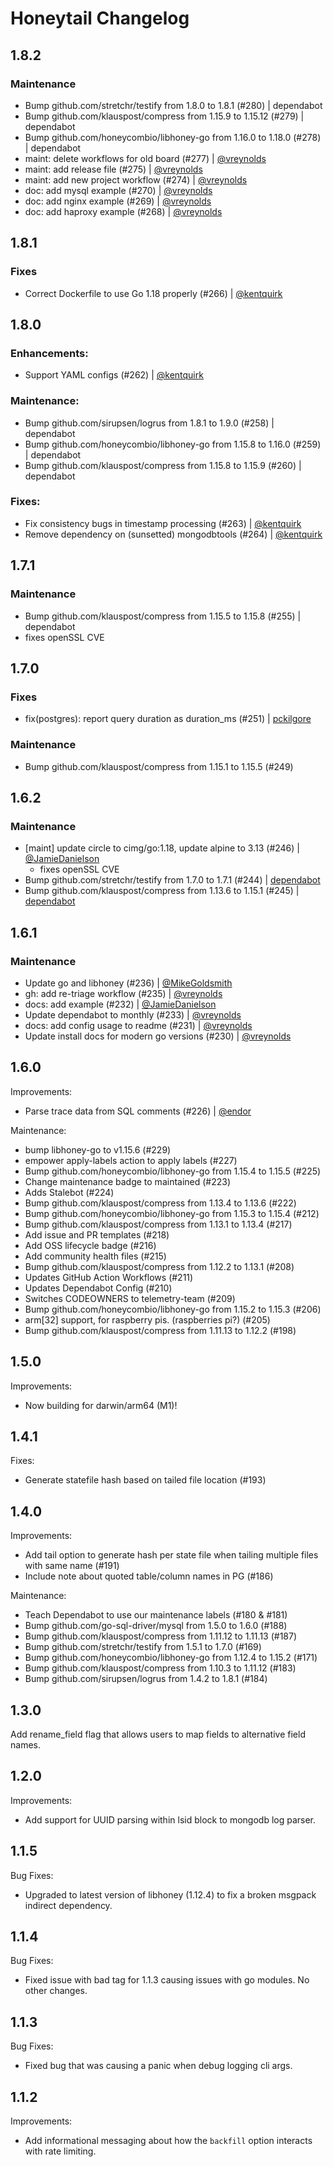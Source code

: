 # Honeytail Changelog

## 1.8.2

### Maintenance

- Bump github.com/stretchr/testify from 1.8.0 to 1.8.1 (#280) | dependabot
- Bump github.com/klauspost/compress from 1.15.9 to 1.15.12 (#279) | dependabot
- Bump github.com/honeycombio/libhoney-go from 1.16.0 to 1.18.0 (#278) | dependabot
- maint: delete workflows for old board (#277) | [@vreynolds](https://github.com/vreynolds)
- maint: add release file (#275) | [@vreynolds](https://github.com/vreynolds)
- maint: add new project workflow (#274) | [@vreynolds](https://github.com/vreynolds)
- doc: add mysql example (#270) | [@vreynolds](https://github.com/vreynolds)
- doc: add nginx example (#269) | [@vreynolds](https://github.com/vreynolds)
- doc: add haproxy example (#268) | [@vreynolds](https://github.com/vreynolds)

## 1.8.1

### Fixes
- Correct Dockerfile to use Go 1.18 properly (#266) | [@kentquirk](https://github.com/kentquirk)

## 1.8.0

### Enhancements:

- Support YAML configs (#262) | [@kentquirk](https://github.com/kentquirk)

### Maintenance:

- Bump github.com/sirupsen/logrus from 1.8.1 to 1.9.0 (#258) | dependabot
- Bump github.com/honeycombio/libhoney-go from 1.15.8 to 1.16.0 (#259) | dependabot
- Bump github.com/klauspost/compress from 1.15.8 to 1.15.9 (#260) | dependabot

### Fixes:

- Fix consistency bugs in timestamp processing (#263) | [@kentquirk](https://github.com/kentquirk)
- Remove dependency on (sunsetted) mongodbtools (#264) | [@kentquirk](https://github.com/kentquirk)

## 1.7.1

### Maintenance

- Bump github.com/klauspost/compress from 1.15.5 to 1.15.8 (#255) | dependabot
- fixes openSSL CVE

## 1.7.0

### Fixes

- fix(postgres): report query duration as duration_ms (#251) | [pckilgore](https://github.com/pckilgore)

### Maintenance

- Bump github.com/klauspost/compress from 1.15.1 to 1.15.5 (#249)

## 1.6.2

### Maintenance

- [maint] update circle to cimg/go:1.18, update alpine to 3.13 (#246) | [@JamieDanielson](https://github.com/JamieDanielson)
  - fixes openSSL CVE
- Bump github.com/stretchr/testify from 1.7.0 to 1.7.1 (#244) | [dependabot](https://github.com/dependabot)
- Bump github.com/klauspost/compress from 1.13.6 to 1.15.1 (#245) | [dependabot](https://github.com/dependabot)

## 1.6.1

### Maintenance

- Update go and libhoney (#236) | [@MikeGoldsmith](https://github.com/MikeGoldsmith)
- gh: add re-triage workflow (#235) | [@vreynolds](https://github.com/vreynolds)
- docs: add example (#232) | [@JamieDanielson](https://github.com/jamiedanielson)
- Update dependabot to monthly (#233) | [@vreynolds](https://github.com/vreynolds)
- docs: add config usage to readme (#231) | [@vreynolds](https://github.com/vreynolds)
- Update install docs for modern go versions (#230) | [@vreynolds](https://github.com/vreynolds)

## 1.6.0

Improvements:

- Parse trace data from SQL comments (#226) | [@endor](https://github.com/endor)

Maintenance:

- bump libhoney-go to v1.15.6 (#229)
- empower apply-labels action to apply labels (#227)
- Bump github.com/honeycombio/libhoney-go from 1.15.4 to 1.15.5 (#225)
- Change maintenance badge to maintained (#223)
- Adds Stalebot (#224)
- Bump github.com/klauspost/compress from 1.13.4 to 1.13.6 (#222)
- Bump github.com/honeycombio/libhoney-go from 1.15.3 to 1.15.4 (#212)
- Bump github.com/klauspost/compress from 1.13.1 to 1.13.4 (#217)
- Add issue and PR templates (#218)
- Add OSS lifecycle badge (#216)
- Add community health files (#215)
- Bump github.com/klauspost/compress from 1.12.2 to 1.13.1 (#208)
- Updates GitHub Action Workflows (#211)
- Updates Dependabot Config (#210)
- Switches CODEOWNERS to telemetry-team (#209)
- Bump github.com/honeycombio/libhoney-go from 1.15.2 to 1.15.3 (#206)
- arm[32] support, for raspberry pis. (raspberries pi?) (#205)
- Bump github.com/klauspost/compress from 1.11.13 to 1.12.2 (#198)

## 1.5.0

Improvements:

- Now building for darwin/arm64 (M1)!

## 1.4.1

Fixes:

- Generate statefile hash based on tailed file location (#193)

## 1.4.0

Improvements:

- Add tail option to generate hash per state file when tailing multiple files with same name (#191)
- Include note about quoted table/column names in PG (#186)

Maintenance:

- Teach Dependabot to use our maintenance labels (#180 & #181)
- Bump github.com/go-sql-driver/mysql from 1.5.0 to 1.6.0 (#188)
- Bump github.com/klauspost/compress from 1.11.12 to 1.11.13 (#187)
- Bump github.com/stretchr/testify from 1.5.1 to 1.7.0 (#169)
- Bump github.com/honeycombio/libhoney-go from 1.12.4 to 1.15.2 (#171)
- Bump github.com/klauspost/compress from 1.10.3 to 1.11.12 (#183)
- Bump github.com/sirupsen/logrus from 1.4.2 to 1.8.1 (#184)

## 1.3.0

Add rename_field flag that allows users to map fields to alternative field names.

## 1.2.0

Improvements:

- Add support for UUID parsing within lsid block to mongodb log parser.

## 1.1.5

Bug Fixes:

- Upgraded to latest version of libhoney (1.12.4) to fix a broken msgpack indirect dependency.

## 1.1.4

Bug Fixes:

- Fixed issue with bad tag for 1.1.3 causing issues with go modules. No other changes.

## 1.1.3

Bug Fixes:

- Fixed bug that was causing a panic when debug logging cli args.

## 1.1.2

Improvements:

- Add informational messaging about how the `backfill` option interacts with rate limiting.
